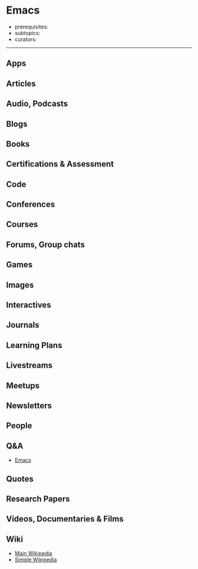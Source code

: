 # Emacs

- prerequisites:
- subtopics:
- curators:

------

## Apps

## Articles

## Audio, Podcasts

## Blogs

## Books

## Certifications & Assessment

## Code

## Conferences

## Courses

## Forums, Group chats

## Games

## Images

## Interactives

## Journals

## Learning Plans

## Livestreams

## Meetups

## Newsletters

## People

## Q&A

- [Emacs](https://www.quora.com/topic/Emacs)

## Quotes

## Research Papers

## Videos, Documentaries & Films

## Wiki

- [Main Wikipedia](https://en.wikipedia.org/wiki/Emacs)
- [Simple Wikipedia](https://simple.wikipedia.org/wiki/GNU_Emacs)
